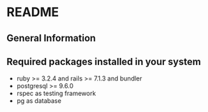 # README

## General Information
## Required packages installed in your system

- ruby >= 3.2.4 and rails >= 7.1.3 and bundler
- postgresql >= 9.6.0
- rspec as testing framework
- pg as database
